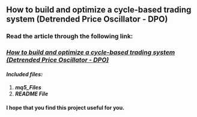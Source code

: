 ## How to build and optimize a cycle-based trading system (Detrended Price Oscillator - DPO)

### Read the article through the following link:

### **_[How to build and optimize a cycle-based trading system (Detrended Price Oscillator - DPO)](https://www.mql5.com/en/articles/19547)_**

#### **_Included files:_**

1. **_mq5_Files_**
2. **_README File_**

#### I hope that you find this project useful for you.
